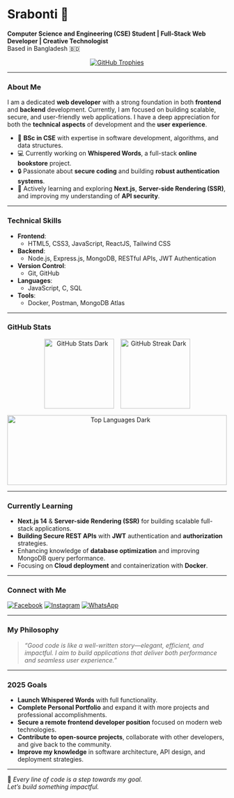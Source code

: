 # Srabonti 👑  
**Computer Science and Engineering (CSE) Student | Full-Stack Web Developer | Creative Technologist**  
Based in Bangladesh 🇧🇩

<p align="center">
  <a href="https://github.com/srabonti03">
    <img src="https://github-profile-trophy.vercel.app/?username=srabonti03&theme=onedark&no-frame=true&row=1&margin-w=15&margin-h=15" alt="GitHub Trophies" />
  </a>
</p>

---

### About Me

I am a dedicated **web developer** with a strong foundation in both **frontend** and **backend** development. Currently, I am focused on building scalable, secure, and user-friendly web applications. I have a deep appreciation for both the **technical aspects** of development and the **user experience**.

- 🧠 **BSc in CSE** with expertise in software development, algorithms, and data structures.
- 💻 Currently working on **Whispered Words**, a full-stack **online bookstore** project.
- 🔒 Passionate about **secure coding** and building **robust authentication systems**.
- 🌱 Actively learning and exploring **Next.js**, **Server-side Rendering (SSR)**, and improving my understanding of **API security**.

---

### Technical Skills

- **Frontend**:  
  - HTML5, CSS3, JavaScript, ReactJS, Tailwind CSS
- **Backend**:  
  - Node.js, Express.js, MongoDB, RESTful APIs, JWT Authentication
- **Version Control**:  
  - Git, GitHub
- **Languages**:  
  - JavaScript, C, SQL
- **Tools**:  
  - Docker, Postman, MongoDB Atlas

---

### GitHub Stats

<p align="center" style="display: flex; justify-content: center; gap: 15px; flex-wrap: wrap;">
  <img src="https://github-readme-stats.vercel.app/api?username=srabonti03&show_icons=true&theme=dark&locale=en" alt="GitHub Stats Dark" style="height: 160px; object-fit: contain;"/>
  <img src="https://github-readme-streak-stats.herokuapp.com/?user=srabonti03&theme=dark" alt="GitHub Streak Dark" style="height: 160px; object-fit: contain;"/>
  <img src="https://github-readme-stats.vercel.app/api/top-langs?username=srabonti03&layout=compact&theme=dark&locale=en" alt="Top Languages Dark" style="height: 160px; width: 100%; object-fit: contain;"/>
</p>

---

### Currently Learning

- **Next.js 14** & **Server-side Rendering (SSR)** for building scalable full-stack applications.
- **Building Secure REST APIs** with **JWT** authentication and **authorization** strategies.
- Enhancing knowledge of **database optimization** and improving MongoDB query performance.
- Focusing on **Cloud deployment** and containerization with **Docker**.

---

### Connect with Me

<p align="left">
  <a href="https://facebook.com/srabonti.talukdar03" target="_blank"><img src="https://img.icons8.com/color/48/facebook.png" alt="Facebook"/></a>
  <a href="https://instagram.com/srabonti_talukdar03" target="_blank"><img src="https://img.icons8.com/color/48/instagram-new.png" alt="Instagram"/></a>
  <a href="https://wa.me/8801724394274" target="_blank"><img src="https://img.icons8.com/color/48/whatsapp.png" alt="WhatsApp"/></a>
</p>

---

### My Philosophy

> *“Good code is like a well-written story—elegant, efficient, and impactful. I aim to build applications that deliver both performance and seamless user experience.”*

---

### 2025 Goals

- **Launch Whispered Words** with full functionality.
- **Complete Personal Portfolio** and expand it with more projects and professional accomplishments.
- **Secure a remote frontend developer position** focused on modern web technologies.
- **Contribute to open-source projects**, collaborate with other developers, and give back to the community.
- **Improve my knowledge** in software architecture, API design, and deployment strategies.

---

🖤 *Every line of code is a step towards my goal.*  
*Let’s build something impactful.*  
